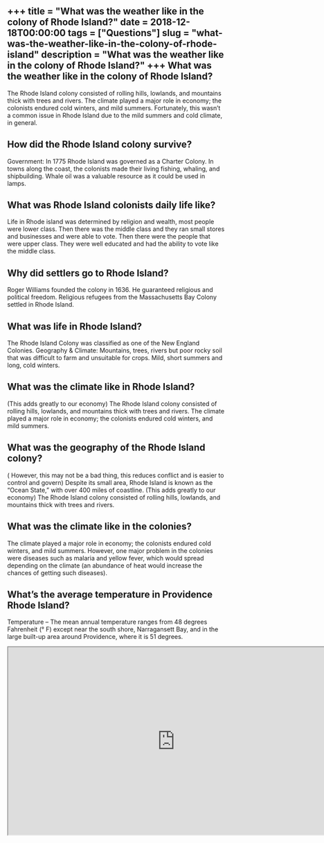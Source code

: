 +++
title = "What was the weather like in the colony of Rhode Island?"
date = 2018-12-18T00:00:00
tags = ["Questions"]
slug = "what-was-the-weather-like-in-the-colony-of-rhode-island"
description = "What was the weather like in the colony of Rhode Island?"
+++
What was the weather like in the colony of Rhode Island?
--------------------------------------------------------

The Rhode Island colony consisted of rolling hills, lowlands, and mountains thick with trees and rivers. The climate played a major role in economy; the colonists endured cold winters, and mild summers. Fortunately, this wasn’t a common issue in Rhode Island due to the mild summers and cold climate, in general.

How did the Rhode Island colony survive?
----------------------------------------

Government: In 1775 Rhode Island was governed as a Charter Colony. In towns along the coast, the colonists made their living fishing, whaling, and shipbuilding. Whale oil was a valuable resource as it could be used in lamps.

What was Rhode Island colonists daily life like?
------------------------------------------------

Life in Rhode island was determined by religion and wealth, most people were lower class. Then there was the middle class and they ran small stores and businesses and were able to vote. Then there were the people that were upper class. They were well educated and had the ability to vote like the middle class.

Why did settlers go to Rhode Island?
------------------------------------

Roger Williams founded the colony in 1636. He guaranteed religious and political freedom. Religious refugees from the Massachusetts Bay Colony settled in Rhode Island.

What was life in Rhode Island?
------------------------------

The Rhode Island Colony was classified as one of the New England Colonies. Geography &amp; Climate: Mountains, trees, rivers but poor rocky soil that was difficult to farm and unsuitable for crops. Mild, short summers and long, cold winters.

What was the climate like in Rhode Island?
------------------------------------------

(This adds greatly to our economy) The Rhode Island colony consisted of rolling hills, lowlands, and mountains thick with trees and rivers. The climate played a major role in economy; the colonists endured cold winters, and mild summers.

What was the geography of the Rhode Island colony?
--------------------------------------------------

( However, this may not be a bad thing, this reduces conflict and is easier to control and govern) Despite its small area, Rhode Island is known as the “Ocean State,” with over 400 miles of coastline. (This adds greatly to our economy) The Rhode Island colony consisted of rolling hills, lowlands, and mountains thick with trees and rivers.

What was the climate like in the colonies?
------------------------------------------

The climate played a major role in economy; the colonists endured cold winters, and mild summers. However, one major problem in the colonies were diseases such as malaria and yellow fever, which would spread depending on the climate (an abundance of heat would increase the chances of getting such diseases).

What’s the average temperature in Providence Rhode Island?
----------------------------------------------------------

Temperature – The mean annual temperature ranges from 48 degrees Fahrenheit (° F) except near the south shore, Narragansett Bay, and in the large built-up area around Providence, where it is 51 degrees.

<iframe allow="accelerometer; autoplay; clipboard-write; encrypted-media; gyroscope; picture-in-picture" allowfullscreen="" class="__youtube_prefs__  epyt-is-override  no-lazyload" data-no-lazy="1" data-origheight="433" data-origwidth="770" data-skipgform_ajax_framebjll="" height="433" id="_ytid_64806" loading="lazy" src="https://www.youtube.com/embed/g0NYS-UaZXY?enablejsapi=1&autoplay=0&cc_load_policy=0&cc_lang_pref=&iv_load_policy=1&loop=0&modestbranding=0&rel=1&fs=1&playsinline=0&autohide=2&theme=dark&color=red&controls=1&" title="YouTube player" width="770"></iframe>